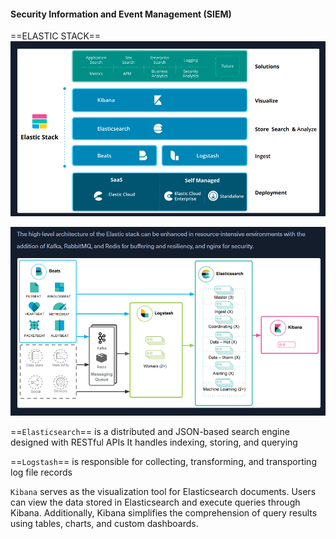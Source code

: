 #### Security Information and Event Management (SIEM)


==ELASTIC STACK==
![](Cybersecurity/Cyber-Security%20Labs/Blue%20Team%20Labs/SIEM%20&%20EVENT%20VIEWER/1-Images/Pasted%20image%2020240225184325.png)

![](Cybersecurity/Cyber-Security%20Labs/Blue%20Team%20Labs/SIEM%20&%20EVENT%20VIEWER/1-Images/Pasted%20image%2020240225184504.png)

==`Elasticsearch`== is a distributed and JSON-based search engine designed with RESTful APIs
It handles indexing, storing, and querying

==`Logstash`== is responsible for collecting, transforming, and transporting log file records

`Kibana` serves as the visualization tool for Elasticsearch documents. Users can view the data stored in Elasticsearch and execute queries through Kibana. Additionally, Kibana simplifies the comprehension of query results using tables, charts, and custom dashboards.